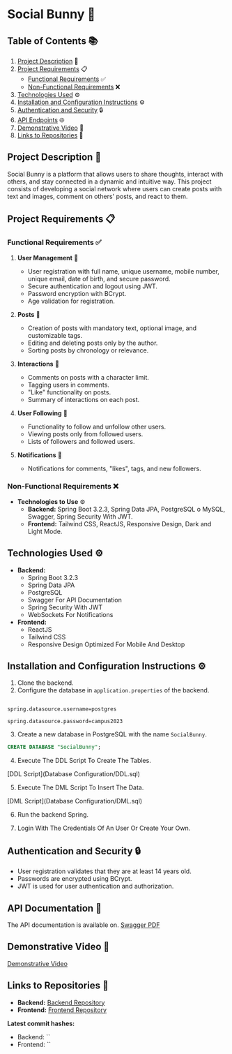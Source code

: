 # Social Bunny 🐰

## Table of Contents 📚
1. [Project Description](#project-description) 📝
2. [Project Requirements](#project-requirements) 📋
   - [Functional Requirements](#functional-requirements) ✅
   - [Non-Functional Requirements](#non-functional-requirements) ❌
3. [Technologies Used](#technologies-used) ⚙️
4. [Installation and Configuration Instructions](#installation-and-configuration-instructions) ⚙️
5. [Authentication and Security](#authentication-and-security) 🔒
6. [API Endpoints](#api-endpoints) 🌐
7. [Demonstrative Video](#demonstrative-video) 🎥
8. [Links to Repositories](#links-to-repositories) 🔗

## Project Description 📝
Social Bunny is a platform that allows users to share thoughts, interact with others, and stay connected in a dynamic and intuitive way. This project consists of developing a social network where users can create posts with text and images, comment on others' posts, and react to them. 

## Project Requirements 📋

### Functional Requirements ✅
1. **User Management** 👤
   - User registration with full name, unique username, mobile number, unique email, date of birth, and secure password.
   - Secure authentication and logout using JWT.
   - Password encryption with BCrypt.
   - Age validation for registration.

2. **Posts** 📝
   - Creation of posts with mandatory text, optional image, and customizable tags.
   - Editing and deleting posts only by the author.
   - Sorting posts by chronology or relevance.

3. **Interactions** 💬
   - Comments on posts with a character limit.
   - Tagging users in comments.
   - "Like" functionality on posts.
   - Summary of interactions on each post.

4. **User Following** 👥
   - Functionality to follow and unfollow other users.
   - Viewing posts only from followed users.
   - Lists of followers and followed users.

5. **Notifications** 🔔
   - Notifications for comments, "likes", tags, and new followers.

### Non-Functional Requirements ❌
- **Technologies to Use** ⚙️
  - **Backend:** Spring Boot 3.2.3, Spring Data JPA, PostgreSQL o MySQL, Swagger, Spring Security With JWT.
  - **Frontend:** Tailwind CSS, ReactJS, Responsive Design, Dark and Light Mode.

## Technologies Used ⚙️
- **Backend:** 
  - Spring Boot 3.2.3
  - Spring Data JPA
  - PostgreSQL
  - Swagger For API Documentation
  - Spring Security With JWT
  - WebSockets For Notifications
- **Frontend:** 
  - ReactJS
  - Tailwind CSS
  - Responsive Design Optimized For Mobile And Desktop

## Installation and Configuration Instructions ⚙️
1. Clone the backend.
2. Configure the database in `application.properties` of the backend.

```properties

spring.datasource.username=postgres

spring.datasource.password=campus2023

```

3. Create a new database in PostgreSQL with the name `SocialBunny`.

```sql
CREATE DATABASE "SocialBunny";
```	

4. Execute The DDL Script To Create The Tables.

[DDL Script](Database Configuration/DDL.sql)

5. Execute The DML Script To Insert The Data.

[DML Script](Database Configuration/DML.sql)

6. Run the backend Spring.

7. Login With The Credentials Of An User Or Create Your Own.

## Authentication and Security 🔒
- User registration validates that they are at least 14 years old.
- Passwords are encrypted using BCrypt.
- JWT is used for user authentication and authorization.

## API Documentation 📖
The API documentation is available on.
[Swagger PDF](DocumentationAssets/Social%20Bunny%20Api%20Documentation.pdf)

## Demonstrative Video 🎥
[Demonstrative Video](https://drive.google.com/drive/folders/1QG8rMr4tZQtxQQ-728NkrRv84p94TPoh?usp=sharing)

## Links to Repositories 🔗
- **Backend:** [Backend Repository](https://github.com/JuanJTorresB/Social-Bunny-Project-Back.git)
- **Frontend:** [Frontend Repository](https://github.com/JuanJTorresB/Social-Bunny-Project-Front.git)

**Latest commit hashes:**
- Backend: ``
- Frontend: ``
